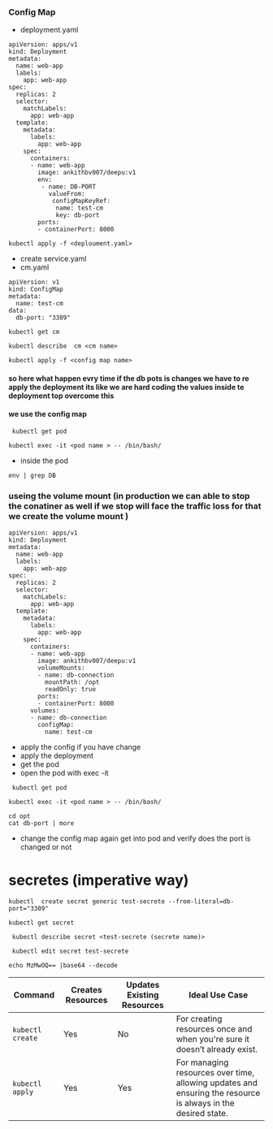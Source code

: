 ### Config Map
- deployment.yaml
```
apiVersion: apps/v1
kind: Deployment
metadata:
  name: web-app
  labels:
    app: web-app
spec:
  replicas: 2
  selector:
    matchLabels:
      app: web-app
  template:
    metadata:
      labels:
        app: web-app
    spec:
      containers:
      - name: web-app
        image: ankithbv007/deepu:v1
        env:
         - name: DB-PORT
           valueFrom:
            configMapKeyRef:
             name: test-cm
             key: db-port
        ports:
        - containerPort: 8000
```
```
kubectl apply -f <deploument.yaml>
```
- create service.yaml
- cm.yaml
```
apiVersion: v1
kind: ConfigMap
metadata:
  name: test-cm
data:
  db-port: "3309"
```
```
kubectl get cm
```
```
kubectl describe  cm <cm name>
```
```
kubectl apply -f <config map name>
```
#### so here what happen evry time if the db pots is changes we have to re apply the deployment its like we are hard coding the values inside te deployment top overcome this 
#### we use the config map 
```
 kubectl get pod
```
```
kubectl exec -it <pod name > -- /bin/bash/
```
- inside the pod
```
env | grep DB
```
### useing the volume mount (in production we can able to stop the conatiner as well if we stop will face the traffic loss for that we create the volume mount )

```
apiVersion: apps/v1
kind: Deployment
metadata:
  name: web-app
  labels:
    app: web-app
spec:
  replicas: 2
  selector:
    matchLabels:
      app: web-app
  template:
    metadata:
      labels:
        app: web-app
    spec:
      containers:
      - name: web-app
        image: ankithbv007/deepu:v1
        volumeMounts:
        - name: db-connection    
          mountPath: /opt
          readOnly: true
        ports:
        - containerPort: 8000
      volumes:
      - name: db-connection      
        configMap:
          name: test-cm 
```
- apply the config if you have change
- apply the deployment
- get the pod
- open the pod with exec -it
```
 kubectl get pod
```
```
kubectl exec -it <pod name > -- /bin/bash/
```
```
cd opt
cat db-port | more
```

- change the config map again get into pod and verify does the port is  changed or not

# secretes (imperative way)
```
kubectl  create secret generic test-secrete --from-literal=db-port="3309"
```
```
kubectl get secret
```
```
 kubectl describe secret <test-secrete (secrete name)>
```
```
 kubectl edit secret test-secrete
```
```
echo MzMwOQ== |base64 --decode
```

| Command          | Creates Resources | Updates Existing Resources | Ideal Use Case                                                  |
|------------------|-------------------|----------------------------|-----------------------------------------------------------------|
| `kubectl create` | Yes               | No                         | For creating resources once and when you're sure it doesn’t already exist. |
| `kubectl apply`  | Yes               | Yes                        | For managing resources over time, allowing updates and ensuring the resource is always in the desired state. |



